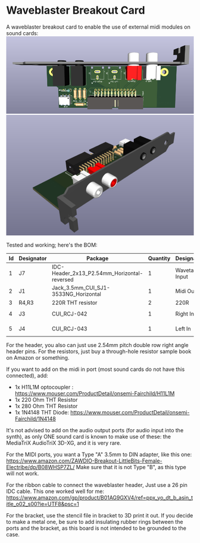 # Waveblaster Breakout Card
A waveblaster breakout card to enable the use of external midi modules on sound cards:
![image](images/kicad_yXa37OuMZi.png)
![image](images/kicad_jc6kQch241.png)

Tested and working; here's the BOM:

| Id   | Designator | Package                                     | Quantity | Designation     | Mouser:                                                      |
| ---- | ---------- | ------------------------------------------- | -------- | --------------- | ------------------------------------------------------------ |
| 1    | J7         | IDC-Header_2x13_P2.54mm_Horizontal-reversed | 1        | Wavetable Input | [5103310-6](https://www.mouser.com/ProductDetail/TE-Connectivity/5103310-6) |
| 2    | J1         | Jack_3.5mm_CUI_SJ1-3533NG_Horizontal        | 1        | Midi Out        | [490-SJ1-3533NG](https://www.mouser.com/ProductDetail/490-SJ1-3533NG) |
| 3    | R4,R3      | 220R THT resistor                           | 2        | 220R            |                                                              |
| 4    | J3         | CUI_RCJ-042                                 | 1        | Right In        | [490-RCJ-042](https://www.mouser.com/ProductDetail/490-RCJ-042) |
| 5    | J4         | CUI_RCJ-043                                 | 1        | Left In         | [490-RCJ-043](https://www.mouser.com/ProductDetail/490-RCJ-043) |

For the header, you also can just use 2.54mm pitch double row right angle header pins. For the resistors, just buy a through-hole resistor sample book on Amazon or something.

If you want to add on the midi in port (most sound cards do not have this connected), add:

- 1x H11L1M optocoupler : https://www.mouser.com/ProductDetail/onsemi-Fairchild/H11L1M
- 1x 220 Ohm THT Resistor
- 1x 280 Ohm THT Resistor
- 1x 1N4148 THT Diode: https://www.mouser.com/ProductDetail/onsemi-Fairchild/1N4148

It's not advised to add on the audio output ports (for audio input into the synth), as only ONE sound card is known to make use of these: the MediaTriX AudioTriX 3D-XG, and it is very rare.

For the MIDI ports, you want a Type "A" 3.5mm to DIN adapter, like this one: https://www.amazon.com/ZAWDIO-Breakout-LittleBits-Female-Electribe/dp/B08WHSP7ZL/
Make sure that it is not Type "B", as this type will not work.

For the ribbon cable to connect the waveblaster header, Just use a 26 pin IDC cable. This one worked well for me: https://www.amazon.com/gp/product/B01AG9GXV4/ref=ppx_yo_dt_b_asin_title_o02_s00?ie=UTF8&psc=1

For the bracket, use the stencil file in bracket to 3D print it out. If you decide to make a metal one, be sure to add insulating rubber rings between the ports and the bracket, as this board is not intended to be grounded to the case. 
